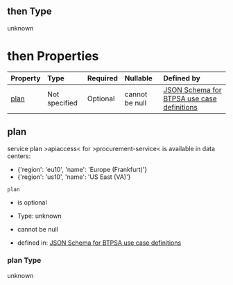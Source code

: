 ## then Type

unknown

# then Properties

| Property      | Type          | Required | Nullable       | Defined by                                                                                                                                                                                                                                      |
| :------------ | :------------ | :------- | :------------- | :---------------------------------------------------------------------------------------------------------------------------------------------------------------------------------------------------------------------------------------------- |
| [plan](#plan) | Not specified | Optional | cannot be null | [JSON Schema for BTPSA use case definitions](btpsa-usecase-properties-services-items-allof-1-then-allof-93-then-allof-0-then-properties-plan.md "undefined#/properties/services/items/allOf/1/then/allOf/93/then/allOf/0/then/properties/plan") |

## plan

service plan >apiaccess< for >procurement-service< is available in data centers:

*   {'region': 'eu10', 'name': 'Europe (Frankfurt)'}
*   {'region': 'us10', 'name': 'US East (VA)'}

`plan`

*   is optional

*   Type: unknown

*   cannot be null

*   defined in: [JSON Schema for BTPSA use case definitions](btpsa-usecase-properties-services-items-allof-1-then-allof-93-then-allof-0-then-properties-plan.md "undefined#/properties/services/items/allOf/1/then/allOf/93/then/allOf/0/then/properties/plan")

### plan Type

unknown

